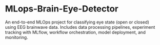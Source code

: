 # MLops-Brain-Eye-Detector
 An end-to-end MLOps project for classifying eye state (open or closed) using EEG brainwave data. Includes data processing pipelines, experiment tracking with MLflow, workflow orchestration, model deployment, and monitoring.
